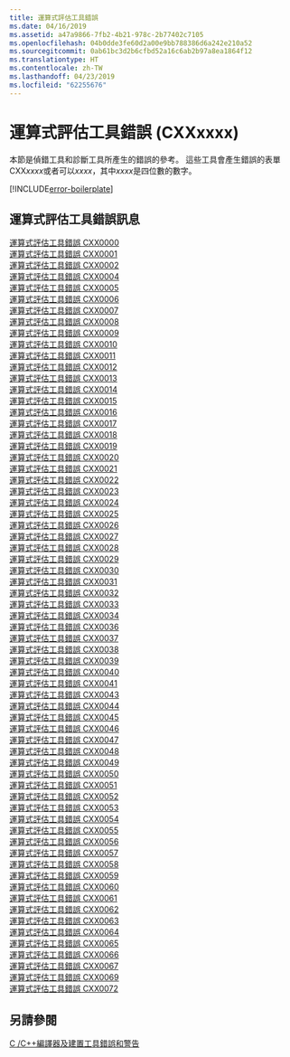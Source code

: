 ```yaml
---
title: 運算式評估工具錯誤
ms.date: 04/16/2019
ms.assetid: a47a9866-7fb2-4b21-978c-2b77402c7105
ms.openlocfilehash: 04b0dde3fe60d2a00e9bb788386d6a242e210a52
ms.sourcegitcommit: 0ab61bc3d2b6cfbd52a16c6ab2b97a8ea1864f12
ms.translationtype: HT
ms.contentlocale: zh-TW
ms.lasthandoff: 04/23/2019
ms.locfileid: "62255676"
---
```

# <a name="expression-evaluator-errors-cxxxxxx"></a>運算式評估工具錯誤 (CXXxxxx)

本節是偵錯工具和診斷工具所產生的錯誤的參考。 這些工具會產生錯誤的表單 CXX*xxxx*或者可以*xxxx*，其中*xxxx*是四位數的數字。

[!INCLUDE[error-boilerplate](../../error-messages/includes/error-boilerplate.md)]

## <a name="expression-evaluator-error-messages"></a>運算式評估工具錯誤訊息

[運算式評估工具錯誤 CXX0000](expression-evaluator-error-cxx0000.md) \
[運算式評估工具錯誤 CXX0001](expression-evaluator-error-cxx0001.md) \
[運算式評估工具錯誤 CXX0002](expression-evaluator-error-cxx0002.md) \
[運算式評估工具錯誤 CXX0004](expression-evaluator-error-cxx0004.md) \
[運算式評估工具錯誤 CXX0005](expression-evaluator-error-cxx0005.md) \
[運算式評估工具錯誤 CXX0006](expression-evaluator-error-cxx0006.md) \
[運算式評估工具錯誤 CXX0007](expression-evaluator-error-cxx0007.md) \
[運算式評估工具錯誤 CXX0008](expression-evaluator-error-cxx0008.md) \
[運算式評估工具錯誤 CXX0009](expression-evaluator-error-cxx0009.md) \
[運算式評估工具錯誤 CXX0010](expression-evaluator-error-cxx0010.md) \
[運算式評估工具錯誤 CXX0011](expression-evaluator-error-cxx0011.md) \
[運算式評估工具錯誤 CXX0012](expression-evaluator-error-cxx0012.md) \
[運算式評估工具錯誤 CXX0013](expression-evaluator-error-cxx0013.md) \
[運算式評估工具錯誤 CXX0014](expression-evaluator-error-cxx0014.md) \
[運算式評估工具錯誤 CXX0015](expression-evaluator-error-cxx0015.md) \
[運算式評估工具錯誤 CXX0016](expression-evaluator-error-cxx0016.md) \
[運算式評估工具錯誤 CXX0017](expression-evaluator-error-cxx0017.md) \
[運算式評估工具錯誤 CXX0018](expression-evaluator-error-cxx0018.md) \
[運算式評估工具錯誤 CXX0019](expression-evaluator-error-cxx0019.md) \
[運算式評估工具錯誤 CXX0020](expression-evaluator-error-cxx0020.md) \
[運算式評估工具錯誤 CXX0021](expression-evaluator-error-cxx0021.md) \
[運算式評估工具錯誤 CXX0022](expression-evaluator-error-cxx0022.md) \
[運算式評估工具錯誤 CXX0023](expression-evaluator-error-cxx0023.md) \
[運算式評估工具錯誤 CXX0024](expression-evaluator-error-cxx0024.md) \
[運算式評估工具錯誤 CXX0025](expression-evaluator-error-cxx0025.md) \
[運算式評估工具錯誤 CXX0026](expression-evaluator-error-cxx0026.md) \
[運算式評估工具錯誤 CXX0027](expression-evaluator-error-cxx0027.md) \
[運算式評估工具錯誤 CXX0028](expression-evaluator-error-cxx0028.md) \
[運算式評估工具錯誤 CXX0029](expression-evaluator-error-cxx0029.md) \
[運算式評估工具錯誤 CXX0030](expression-evaluator-error-cxx0030.md) \
[運算式評估工具錯誤 CXX0031](expression-evaluator-error-cxx0031.md) \
[運算式評估工具錯誤 CXX0032](expression-evaluator-error-cxx0032.md) \
[運算式評估工具錯誤 CXX0033](expression-evaluator-error-cxx0033.md) \
[運算式評估工具錯誤 CXX0034](expression-evaluator-error-cxx0034.md) \
[運算式評估工具錯誤 CXX0036](expression-evaluator-error-cxx0036.md) \
[運算式評估工具錯誤 CXX0037](expression-evaluator-error-cxx0037.md) \
[運算式評估工具錯誤 CXX0038](expression-evaluator-error-cxx0038.md) \
[運算式評估工具錯誤 CXX0039](expression-evaluator-error-cxx0039.md) \
[運算式評估工具錯誤 CXX0040](expression-evaluator-error-cxx0040.md) \
[運算式評估工具錯誤 CXX0041](expression-evaluator-error-cxx0041.md) \
[運算式評估工具錯誤 CXX0043](expression-evaluator-error-cxx0043.md) \
[運算式評估工具錯誤 CXX0044](expression-evaluator-error-cxx0044.md) \
[運算式評估工具錯誤 CXX0045](expression-evaluator-error-cxx0045.md) \
[運算式評估工具錯誤 CXX0046](expression-evaluator-error-cxx0046.md) \
[運算式評估工具錯誤 CXX0047](expression-evaluator-error-cxx0047.md) \
[運算式評估工具錯誤 CXX0048](expression-evaluator-error-cxx0048.md) \
[運算式評估工具錯誤 CXX0049](expression-evaluator-error-cxx0049.md) \
[運算式評估工具錯誤 CXX0050](expression-evaluator-error-cxx0050.md) \
[運算式評估工具錯誤 CXX0051](expression-evaluator-error-cxx0051.md) \
[運算式評估工具錯誤 CXX0052](expression-evaluator-error-cxx0052.md) \
[運算式評估工具錯誤 CXX0053](expression-evaluator-error-cxx0053.md) \
[運算式評估工具錯誤 CXX0054](expression-evaluator-error-cxx0054.md) \
[運算式評估工具錯誤 CXX0055](expression-evaluator-error-cxx0055.md) \
[運算式評估工具錯誤 CXX0056](expression-evaluator-error-cxx0056.md) \
[運算式評估工具錯誤 CXX0057](expression-evaluator-error-cxx0057.md) \
[運算式評估工具錯誤 CXX0058](expression-evaluator-error-cxx0058.md) \
[運算式評估工具錯誤 CXX0059](expression-evaluator-error-cxx0059.md) \
[運算式評估工具錯誤 CXX0060](expression-evaluator-error-cxx0060.md) \
[運算式評估工具錯誤 CXX0061](expression-evaluator-error-cxx0061.md) \
[運算式評估工具錯誤 CXX0062](expression-evaluator-error-cxx0062.md) \
[運算式評估工具錯誤 CXX0063](expression-evaluator-error-cxx0063.md) \
[運算式評估工具錯誤 CXX0064](expression-evaluator-error-cxx0064.md) \
[運算式評估工具錯誤 CXX0065](expression-evaluator-error-cxx0065.md) \
[運算式評估工具錯誤 CXX0066](expression-evaluator-error-cxx0066.md) \
[運算式評估工具錯誤 CXX0067](expression-evaluator-error-cxx0067.md) \
[運算式評估工具錯誤 CXX0069](expression-evaluator-error-cxx0069.md) \
[運算式評估工具錯誤 CXX0072](expression-evaluator-error-cxx0072.md)

## <a name="see-also"></a>另請參閱

[C /C++編譯器及建置工具錯誤和警告](../compiler-errors-1/c-cpp-build-errors.md)
